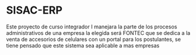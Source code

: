 # SISAC-ERP
Este proyecto de curso integrador I manejara la parte de los procesos administrativos de una empresa la elegida será FONTEC que se dedica a la venta de accesorios de celulares con un portal para los postulantes, se tiene pensado que este sistema sea aplicable a mas empresas
